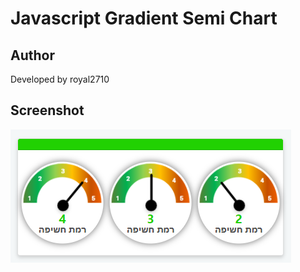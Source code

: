 # Javascript Gradient Semi Chart

## Author
Developed by royal2710

## Screenshot
![Javascript Gradient Semi Chart](Screenshot.png)
